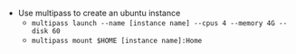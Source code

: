 * Use multipass to create an ubuntu instance
    + `multipass launch --name [instance name] --cpus 4 --memory 4G --disk 60`
    + `multipass mount $HOME [instance name]:Home`
